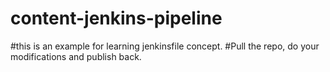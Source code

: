 # content-jenkins-pipeline
#this is an example for learning jenkinsfile concept.
#Pull the repo, do your modifications and publish back.
